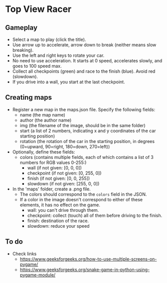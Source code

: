 # Top View Racer

## Gameplay
- Select a map to play (click the title).
- Use arrow up to accelerate, arrow down to break (neither means slow breaking).
- Use the left and right keys to rotate your car.
- No need to use acceleration. It starts at 0 speed, accelerates slowly, and goes to 100 speed max.
- Collect all checkpoints (green) and race to the finish (blue). Avoid red (slowdown).
- If you drive into a wall, you start at the last checkpoint.

## Creating maps
- Register a new map in the maps.json file. Specify the following fields:
  - name (the map name)
  - author (the author name)
  - img (the filename of the image, should be in the same folder)
  - start (a list of 2 numbers, indicating x and y coordinates of the car starting position)
  - rotation (the rotation of the car in the starting position, in degrees (0=upward, 90=right, 180=down, 270=left))
- Optionally, define these fields:
  - colors (contains multiple fields, each of which contains a list of 3 numbers for RGB values 0-255:)
    - wall (if not given: [0, 0, 0])
    - checkpoint (if not given: [0, 255, 0])
    - finish (if not given: [0, 0, 255])
    - slowdown (if not given: [255, 0, 0])
- In the 'maps' folder, create a .png file.
  - The colors should correspond to the `colors` field in the JSON.
  - If a color in the image doesn't correspond to either of these elements, it has no effect on the game.
    - wall: you can't drive through them.
    - checkpoint: collect (touch) all of them before driving to the finish.
    - finish: destination of the race.
    - slowdown: reduce your speed

## To do
- Check links
  - https://www.geeksforgeeks.org/how-to-use-multiple-screens-on-pygame/
  - https://www.geeksforgeeks.org/snake-game-in-python-using-pygame-module/

